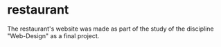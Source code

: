 # restaurant
The restaurant's website was made as part of the study of the discipline "Web-Design" as a final project.
